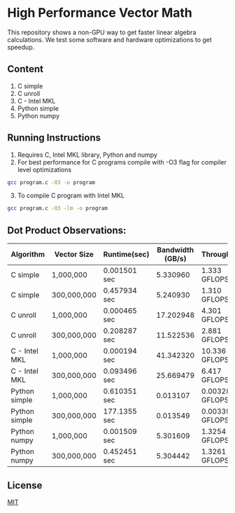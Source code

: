 # High Performance Vector Math
This repository shows a non-GPU way to get faster linear algebra calculations.
We test some software and hardware optimizations to get speedup.

## Content
1. C simple
2. C unroll
3. C - Intel MKL
4. Python simple
5. Python numpy

## Running Instructions
1. Requires C, Intel MKL library, Python and numpy
2. For best performance for C programs compile with -O3 flag for compiler level optimizations 
```bash
gcc program.c -O3 -o program
```
3. To compile C program with Intel MKL
```bash
gcc program.c -O3 -lm -o program
```

## Dot Product Observations:
| Algorithm             | Vector Size | Runtime(sec) | Bandwidth (GB/s) |  Throughput   |
|-----------------------|-------------|--------------|------------------|---------------|
| C simple              | 1,000,000   | 0.001501 sec |  5.330960        | 1.333 GFLOPS  |
| C simple              | 300,000,000 | 0.457934 sec |  5.240930        | 1.310 GFLOPS  |
| C unroll              | 1,000,000   | 0.000465 sec |  17.202948       | 4.301 GFLOPS  |
| C unroll              | 300,000,000 | 0.208287 sec |  11.522536       | 2.881 GFLOPS  |
| C - Intel MKL         | 1,000,000   | 0.000194 sec |  41.342320       |10.336 GFLOPS  |
| C - Intel MKL         | 300,000,000 | 0.093496 sec |  25.669479       | 6.417 GFLOPS  |
| Python simple         | 1,000,000   | 0.610351 sec |  0.013107        |0.00328 GFLOPS |
| Python simple         | 300,000,000 | 177.1355 sec |  0.013549        |0.00339 GFLOPS |
| Python numpy          | 1,000,000   | 0.001509 sec |  5.301609        | 1.3254 GFLOPS |
| Python numpy          | 300,000,000 | 0.452451 sec |  5.304442        | 1.3261 GFLOPS |

## License
[MIT](https://choosealicense.com/licenses/mit/)
